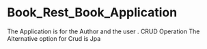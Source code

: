# Book_Rest_Book_Application
The Application is for the Author and the user . CRUD Operation 
The Alternative option for Crud is Jpa
